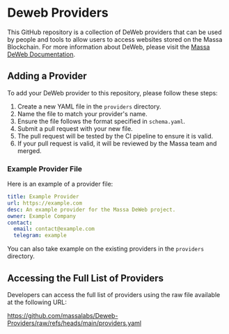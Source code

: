 # Deweb Providers

This GitHub repository is a collection of DeWeb providers that can be used by people and tools to allow users to access websites stored on the Massa Blockchain. For more information about DeWeb, please visit the [Massa DeWeb Documentation](https://docs.massa.net/docs/deweb/home).

## Adding a Provider

To add your DeWeb provider to this repository, please follow these steps:

1. Create a new YAML file in the `providers` directory.
2. Name the file to match your provider's name.
3. Ensure the file follows the format specified in `schema.yaml`.
4. Submit a pull request with your new file.
5. The pull request will be tested by the CI pipeline to ensure it is valid.
6. If your pull request is valid, it will be reviewed by the Massa team and merged.

### Example Provider File

Here is an example of a provider file:

```yaml
title: Example Provider
url: https://example.com
desc: An example provider for the Massa DeWeb project.
owner: Example Company
contact:
  email: contact@example.com
  telegram: example
```

You can also take example on the existing providers in the `providers` directory.

## Accessing the Full List of Providers
Developers can access the full list of providers using the raw file available at the following URL:

https://github.com/massalabs/Deweb-Providers/raw/refs/heads/main/providers.yaml
